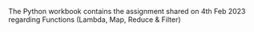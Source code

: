 The Python workbook contains the assignment shared on 4th Feb 2023 regarding Functions (Lambda, Map, Reduce & Filter)
